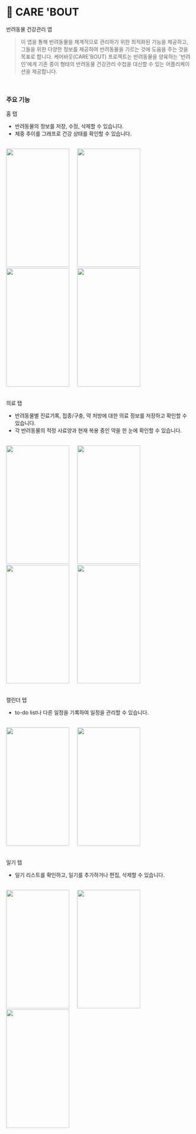 # :dog: CARE 'BOUT
반려동물 건강관리 앱
<br>

> 이 앱을 통해 반려동물을 체계적으로 관리하기 위한 최적화된 기능을 제공하고, 그들을 위한 다양한 정보를 제공하여 반려동물을 기르는 것에 도움을 주는 것을 목표로 합니다.
> 케어바웃(CARE'BOUT) 프로젝트는 반려동물을 양육하는 '반려인'에게 기존 종이 형태의 반려동물 건강관리 수첩을 대신할 수 있는 어플리케이션을 제공합니다.

<br> 

### 주요 기능

홈 탭
- 반려동물의 정보를 저장, 수정, 삭제할 수 있습니다.
- 체중 추이를 그래프로 건강 상태를 확인할 수 있습니다.
<br>
<img src="https://github.com/dalyeon2/CareBout/assets/99587191/6c70286d-c605-4135-87c6-a139bae98fd0" width="170" height="320"/>   
  &emsp;
<img src="https://github.com/dalyeon2/CareBout/assets/99587191/be364927-dca3-49a5-ae6e-9071c4f34b4b" width="170" height="320"/>   
  &emsp;
<img src="https://github.com/dalyeon2/CareBout/assets/99587191/444425ce-161d-4783-98ac-ad7462bfe5b8" width="170" height="320"/>   
  &emsp;
<img src="https://github.com/dalyeon2/CareBout/assets/99587191/862f08fa-13ef-4e86-80d5-5a2b1742098a" width="170" height="320"/>   
<br><br>

의료 탭
- 반려동물별 진료기록, 접종/구충, 약 처방에 대한 의료 정보를 저장하고 확인할 수 있습니다.
- 각 반려동물의 적정 사료양과 현재 복용 중인 약을 한 눈에 확인할 수 있습니다.
<br>
<img src="https://github.com/dalyeon2/CareBout/assets/99587191/dfa337e4-8308-4d34-b6df-1e9015777fcb" width="170" height="320"/>   
  &emsp;
<img src="https://github.com/dalyeon2/CareBout/assets/99587191/eb5517d9-8e6c-4c4c-8add-e2a6070f110f" width="170" height="320"/>   
  &emsp;
<img src="https://github.com/dalyeon2/CareBout/assets/99587191/d2c1d15c-abac-4b40-9a35-17803d4ae6b5" width="170" height="320"/>   
  &emsp;
<img src="https://github.com/dalyeon2/CareBout/assets/99587191/6cbd36eb-1f5b-45d5-8267-5e6bb8392084" width="170" height="320"/>   
<br><br>

캘린더 탭
- to-do list나 다른 일정을 기록하여 일정을 관리할 수 있습니다.
<br>
<img src="https://github.com/dalyeon2/CareBout/assets/99587191/0a19c96d-79aa-4731-885e-15685f28a892" width="170" height="320"/>   
  &emsp;
<img src="https://github.com/dalyeon2/CareBout/assets/99587191/d5f422db-e02e-42ce-bd82-29cfc1824d80" width="170" height="320"/>   
<br><br>

일기 탭
- 일기 리스트를 확인하고, 일기를 추가하거나 편집, 삭제할 수 있습니다.
<br>
<img src="https://github.com/dalyeon2/CareBout/assets/99587191/40ca4f90-ac6d-4c32-a878-bd26cfb63ca3" width="170" height="320"/>   
  &emsp;
<img src="https://github.com/dalyeon2/CareBout/assets/99587191/f01b39b6-2414-456c-ada1-f44050da098c" width="170" height="320"/>   
  &emsp;
<img src="https://github.com/dalyeon2/CareBout/assets/99587191/bd55d993-5ee8-4a5a-8cb0-5451e555569a" width="170" height="320"/>   
<br><br>

<br> 

